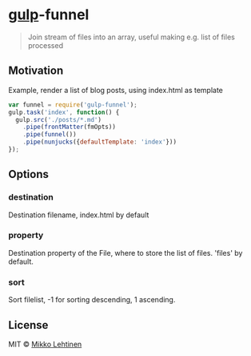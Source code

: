 # [gulp](http://gulpjs.com)-funnel

> Join stream of files into an array, useful making e.g. list of files processed

## Motivation

Example, render a list of blog posts, using index.html as template

```javascript
var funnel = require('gulp-funnel');
gulp.task('index', function() {
  gulp.src('./posts/*.md')
    .pipe(frontMatter(fmOpts))
    .pipe(funnel())
    .pipe(nunjucks({defaultTemplate: 'index'}))
});
```

## Options

### destination

Destination filename, index.html by default

### property

Destination property of the File, where to store the list of files. 'files' by default.

### sort

Sort filelist, -1 for sorting descending, 1 ascending.

## License

MIT © [Mikko Lehtinen](https://twitter.com/kosmikko)
